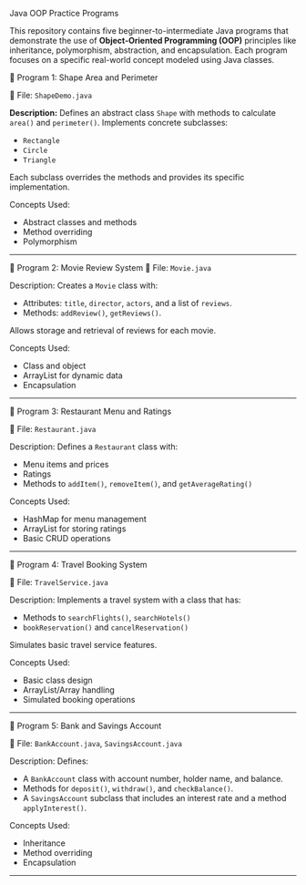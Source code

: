  Java OOP Practice Programs

This repository contains five beginner-to-intermediate Java programs that demonstrate the use of **Object-Oriented Programming (OOP)** principles like inheritance, polymorphism, abstraction, and encapsulation. Each program focuses on a specific real-world concept modeled using Java classes.



📁 Program 1: Shape Area and Perimeter

📄 File: `ShapeDemo.java`

**Description:**
Defines an abstract class `Shape` with methods to calculate `area()` and `perimeter()`. Implements concrete subclasses:
- `Rectangle`
- `Circle`
- `Triangle`

Each subclass overrides the methods and provides its specific implementation.

Concepts Used:
- Abstract classes and methods
- Method overriding
- Polymorphism

---

  📁 Program 2: Movie Review System
  📄 File: `Movie.java`

Description:
Creates a `Movie` class with:
- Attributes: `title`, `director`, `actors`, and a list of `reviews`.
- Methods: `addReview()`, `getReviews()`.

Allows storage and retrieval of reviews for each movie.

Concepts Used:
- Class and object
- ArrayList for dynamic data
- Encapsulation

---

📁 Program 3: Restaurant Menu and Ratings

📄 File: `Restaurant.java`

Description:
Defines a `Restaurant` class with:
- Menu items and prices
- Ratings
- Methods to `addItem()`, `removeItem()`, and `getAverageRating()`

Concepts Used:
- HashMap for menu management
- ArrayList for storing ratings
- Basic CRUD operations

---

 📁 Program 4: Travel Booking System

 📄 File: `TravelService.java`

Description:
Implements a travel system with a class that has:
- Methods to `searchFlights()`, `searchHotels()`
- `bookReservation()` and `cancelReservation()`

Simulates basic travel service features.

Concepts Used:
- Basic class design
- ArrayList/Array handling
- Simulated booking operations

---

 📁 Program 5: Bank and Savings Account

📄 File: `BankAccount.java`, `SavingsAccount.java`

Description:
Defines:
- A `BankAccount` class with account number, holder name, and balance.
- Methods for `deposit()`, `withdraw()`, and `checkBalance()`.
- A `SavingsAccount` subclass that includes an interest rate and a method `applyInterest()`.

Concepts Used:
- Inheritance
- Method overriding
- Encapsulation

---

 